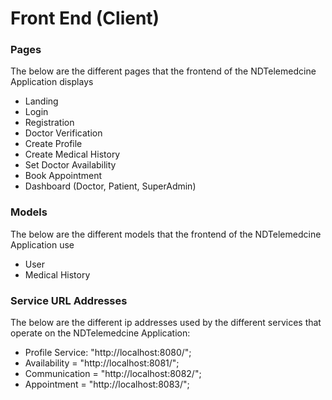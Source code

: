 # Front End (Client)
### Pages
The below are the different pages that the frontend of the NDTelemedcine Application displays
- Landing
- Login
- Registration
- Doctor Verification
- Create Profile
- Create Medical History
- Set Doctor Availability 
- Book Appointment
- Dashboard (Doctor, Patient, SuperAdmin)
### Models
The below are the different models that the frontend of the NDTelemedcine Application use
- User
- Medical History

### Service URL Addresses
The below are the different ip addresses used by the different services that operate on the NDTelemedcine Application:
- Profile Service: "http://localhost:8080/";
- Availability = "http://localhost:8081/";
- Communication = "http://localhost:8082/";
- Appointment = "http://localhost:8083/";
